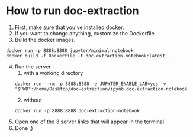 # How to run doc-extraction
1. First, make sure that you've installed docker.
2. If you want to change anything, customize the Dockerfile.
3. Build the docker images.
```
docker run -p 8888:8888 jupyter/minimal-notebook
docker build -f Dockerfile -t doc-extraction-notebook:latest .
```
4. Run the server
    1. with a working directory
    ```
    docker run --rm -p 8888:8888 -e JUPYTER_ENABLE_LAB=yes -v "$PWD":/home/Desktop/doc-extraction/ipynb doc-extraction-notebook
    ```
    2. without
    ```
    docker run -p 8888:8888 doc-extraction-notebook
    ```
5. Open one of the 3 server links that will appear in the terminal
6. Done ;)
